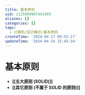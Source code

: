```yaml
---
title: 基本原则
uid: 1125899907442469
aliases: []
categories: []
tags:
  - 计算机/设计模式/基本原则
createTime: '2024-04-17 09:55:17'
updateTime: '2024-04-19 15:45:34'
---
```


# 基本原则

- **[[五大原则 (SOLID)]]**
- **[[其它原则 (不属于 SOLID 的原则)]]**
